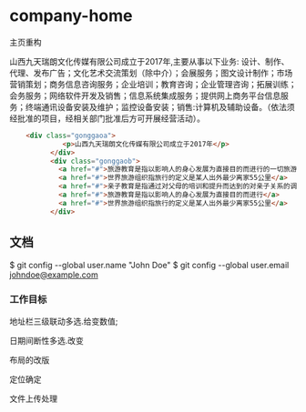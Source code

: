 # company-home

主页重构

山西九天瑞朗文化传媒有限公司成立于2017年,主要从事以下业务:
设计、制作、代理、发布广告；文化艺术交流策划（除中介）；会展服务；图文设计制作；市场营销策划；商务信息咨询服务；企业培训；教育咨询；企业管理咨询；拓展训练；会务服务；网络软件开发及销售；信息系统集成服务；提供网上商务平台信息服务；终端通讯设备安装及维护；监控设备安装；销售:计算机及辅助设备。（依法须经批准的项目，经相关部门批准后方可开展经营活动）。

``` html
    <div class="gonggaoa">
             <p>山西九天瑞朗文化传媒有限公司成立于2017年</p>
          </div>
          <div class="gonggaob">
            <a href="#">旅游教育是指以影响人的身心发展为直接目的而进行的一切旅游教育活动</a>
            <a href="#">世界旅游组织指旅行的定义是某人出外最少离家55公里</a>
            <a href="#">亲子教育是指通过对父母的培训和提升而达到的对亲子关系的调适</a>
            <a href="#">旅游教育是指以影响人的身心发展为直接目的而进行</a>
            <a href="#">世界旅游组织指旅行的定义是某人出外最少离家55公里</a>
          </div>
```

## 文档

$ git config --global user.name "John Doe"
$ git config --global user.email johndoe@example.com

### 工作目标

  地址栏三级联动多选.给变数值;

  日期间断性多选.改变

  布局的改版

  定位确定

  文件上传处理
